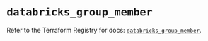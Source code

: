 # `databricks_group_member`

Refer to the Terraform Registry for docs: [`databricks_group_member`](https://registry.terraform.io/providers/databricks/databricks/1.51.0/docs/resources/group_member).
